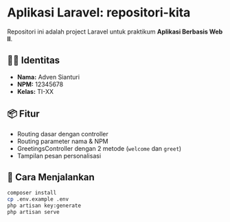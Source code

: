 # Aplikasi Laravel: repositori-kita

Repositori ini adalah project Laravel untuk praktikum **Aplikasi Berbasis Web II**.

## 👨‍💻 Identitas

- **Nama:** Adven Sianturi  
- **NPM:** 12345678  
- **Kelas:** TI-XX

## 📦 Fitur

- Routing dasar dengan controller
- Routing parameter nama & NPM
- GreetingsController dengan 2 metode (`welcome` dan `greet`)
- Tampilan pesan personalisasi

## 🔧 Cara Menjalankan

```bash
composer install
cp .env.example .env
php artisan key:generate
php artisan serve
